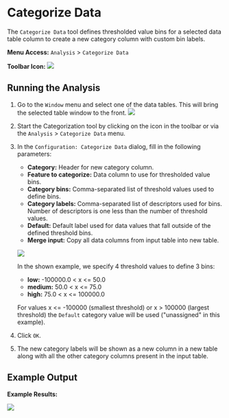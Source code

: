 # Categorize Data

The `Categorize Data` tool defines thresholded value bins for a selected data table column to create a new category column with custom bin labels.

**Menu Access:** `Analysis` > `Categorize Data`

**Toolbar Icon:** ![](/images/analysis/categorize.png)

## Running the Analysis

1. Go to the `Window` menu and select one of the data tables. This will bring the selected table window to the front.
    ![](/images/data/dataframe.png)

2. Start the Categorization tool by clicking on the icon in the toolbar or via the `Analysis` > `Categorize Data` menu.

3. In the `Configuration: Categorize Data` dialog, fill in the following parameters:

    * **Category:** Header for new category column.
    * **Feature to categorize:** Data column to use for thresholded value bins.
    * **Category bins:** Comma-separated list of threshold values used to define bins.
    * **Category labels:** Comma-separated list of descriptors used for bins. Number of descriptors is one less than the number of threshold values.
    * **Default:** Default label used for data values that fall outside of the defined threshold bins.
    * **Merge input:** Copy all data columns from input table into new table. 

    ![](/images/analysis/categorize-config.png)

    In the shown example, we specify 4 threshold values to define 3 bins:
    
    * **low:** -100000.0 < x <= 50.0
    * **medium:** 50.0 < x <= 75.0
    * **high:** 75.0 < x <= 100000.0
    
    For values x <= -100000 (smallest threshold) or x > 100000 (largest threshold) the `Default` category value will be used ("unassigned" in this example). 

4. Click `OK`.

5. The new category labels will be shown as a new column in a new table along with all the other category columns present in the input table.

## Example Output

**Example Results:**

![](/images/analysis/categorize-results.png)
